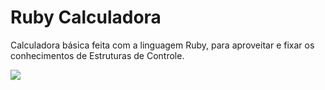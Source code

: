 # Ruby Calculadora
 Calculadora básica feita com a linguagem Ruby, para aproveitar e fixar os conhecimentos de Estruturas de Controle.

<img src="ruby.preview.png">